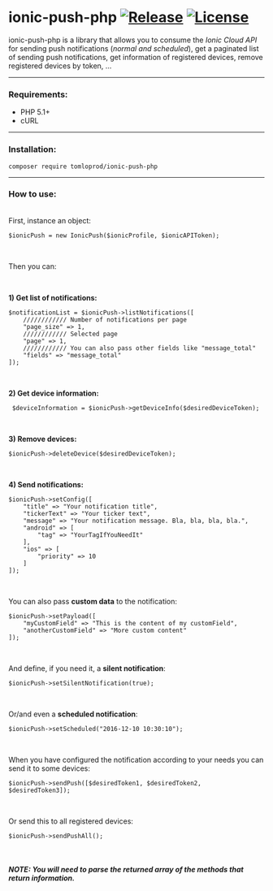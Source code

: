 # ionic-push-php [![Release](https://img.shields.io/github/release/tomloprod/ionic-push-php.svg)](https://github.com/tomloprod/ionic-push-php) [![License](https://img.shields.io/github/license/tomloprod/ionic-push-php.svg)](http://www.opensource.org/licenses/mit-license.php) 

ionic-push-php is a library that allows you to consume the *Ionic Cloud API* for sending push notifications (*normal and scheduled*), get a paginated list of sending push notifications,  get information of registered devices, remove registered devices by token, ...

---

### Requirements:

- PHP 5.1+
- cURL

---

### Installation:

    composer require tomloprod/ionic-push-php

---

### How to use:

<br>
First, instance an object:

    $ionicPush = new IonicPush($ionicProfile, $ionicAPIToken);
 
 <br>
 
 Then you can:
 
 <br>
 
 **1) Get list of notifications:**
 
    $notificationList = $ionicPush->listNotifications([
        //////////// Number of notifications per page
        "page_size" => 1,
        //////////// Selected page
        "page" => 1,
        //////////// You can also pass other fields like "message_total"
        "fields" => "message_total"
    ]);

<br>

 **2) Get device information:**
 
     $deviceInformation = $ionicPush->getDeviceInfo($desiredDeviceToken);
 
 <br>
 
**3) Remove devices:**

    $ionicPush->deleteDevice($desiredDeviceToken);
 
 <br>
 
 **4) Send notifications:**
 
    $ionicPush->setConfig([
        "title" => "Your notification title",
        "tickerText" => "Your ticker text",
        "message" => "Your notification message. Bla, bla, bla, bla.",
        "android" => [
            "tag" => "YourTagIfYouNeedIt"
        ],
        "ios" => [
            "priority" => 10
        ]
    ]);

<br>

You can also pass **custom data** to the notification:

    $ionicPush->setPayload([ 
        "myCustomField" => "This is the content of my customField",
        "anotherCustomField" => "More custom content"
    ]);
    
<br>
    
    
And define, if you need it, a **silent notification**:

    $ionicPush->setSilentNotification(true);

<br>

Or/and even a **scheduled notification**:

    $ionicPush->setScheduled("2016-12-10 10:30:10");

<br>

When you have configured the notification according to your needs you can send it to some devices:

    $ionicPush->sendPush([$desiredToken1, $desiredToken2, $desiredToken3]);
  
<br>

Or send this to all registered devices:

    $ionicPush->sendPushAll();
    

<br>
    
##### *NOTE: You will need to parse the returned array of the methods that return information.*
